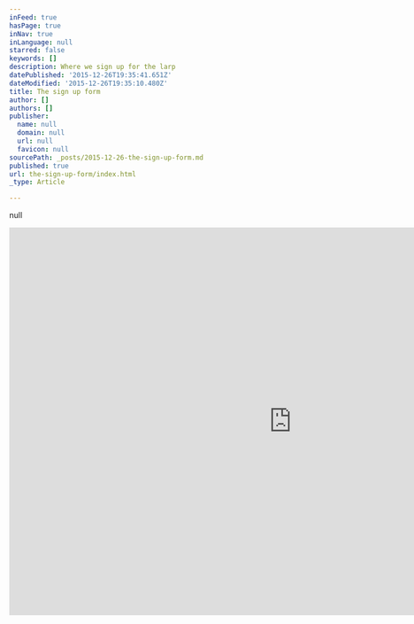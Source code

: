 ```yaml
---
inFeed: true
hasPage: true
inNav: true
inLanguage: null
starred: false
keywords: []
description: Where we sign up for the larp
datePublished: '2015-12-26T19:35:41.651Z'
dateModified: '2015-12-26T19:35:10.480Z'
title: The sign up form
author: []
authors: []
publisher:
  name: null
  domain: null
  url: null
  favicon: null
sourcePath: _posts/2015-12-26-the-sign-up-form.md
published: true
url: the-sign-up-form/index.html
_type: Article

---
```

null

<iframe src="https://docs.google.com/forms/d/1jn5pT9ZrdPiSGtR1-Qk9KJ9wQRA_BvRp1E5Mgml2xmY/viewform?embedded=true" width="1020" height="700" frameborder="0" style=""></iframe>